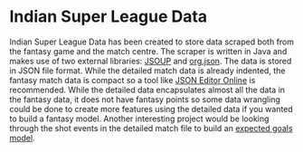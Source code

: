 # Indian Super League Data

Indian Super League Data has been created to store data scraped both from the fantasy game and the match centre. The scraper is written in Java and makes use of two external libraries: [JSOUP](https://github.com/stleary/JSON-java) and [org.json](https://github.com/stleary/JSON-java).
The data is stored in JSON file format. While the detailed match data is already indented, the fantasy match data is compact so a tool like [JSON Editor Online](http://jsoneditoronline.org/) is recommended. 
While the detailed data encapsulates almost all the data in the fantasy data, it does not have fantasy points so some data wrangling could be done to create more features using the detailed data if you wanted to build a fantasy model. Another interesting project would be looking through the shot events in the detailed match file to build an [expected goals model](http://11tegen11.net/2014/02/10/what-is-expg/).